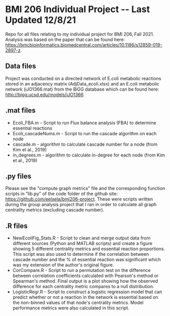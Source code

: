 # BMI 206 Individual Project -- Last Updated 12/8/21
Repo for all files relating to my individual project for BMI 206, Fall 2021. Analysis was based on the paper that can be found here: https://bmcbioinformatics.biomedcentral.com/articles/10.1186/s12859-019-2897-z.

## Data files
Project was conducted on a directed network of E.coli metabolic reactions stored in an adjacency matrix (AdjData_ecoli.xlsx) and an E.coli metabolic network (iJO1366.mat) from the BiGG database which can be found here: http://bigg.ucsd.edu/models/iJO1366.

## .mat files
  - Ecoli_FBA.m - Script to run Flux balance analysis (FBA) to determine essential reactions
  - Ecoli_cascadeNums.m - Script to run the cascade algorithm on each node
  - cascade.m - algorithm to calculate cascade number for a node (from Kim et al., 2019)
  - in_degrees.m - algorithm to calculate in-degree for each node (from Kim et al., 2019)

## .py files
Please see the "compute graph metrics" file and the corresponding function scripts in "lib.py" of the code folder of the github site: https://github.com/eelxela/bmi206-project. These were scripts written during the group analysis project that I ran in order to calculate all graph centrality metrics (excluding cascade number).

## .R files
   - NewEcoliFig_Stats.R - Script to clean and merge output data from different sources (Python and MATLAB scripts) and create a figure showing 5 different centrality metrics and essential reaction proportions. This script was also used to determine if the correlation between cascade number and the % of essential reaction was significant which was my extension of the author's original figure.
   - CorCompare.R - Script to run a permutation test on the difference between correlation coefficients calculated with Pearson's method or Spearman's method. Final output is a plot showing how the observed difference for each centrality metric compares to a null distribution.
   - LogisticRegr.R - Script to construct a logistic regression model that can predict whether or not a reaction in the network is essential based on the non-binned values of that node's centrality metrics. Model performance metrics were also calculated in this script.
